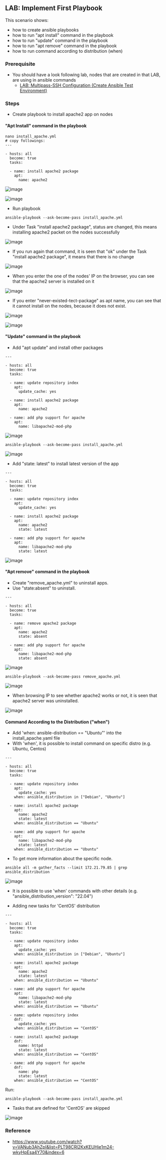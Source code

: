 ## LAB: Implement First Playbook

This scenario shows:
- how to create ansible playbooks
- how to run "apt install" command in the playbook
- how to run "update" command in the playbook
- how to run "apt remove" command in the playbook
- how to run command according to distribution (when)

### Prerequisite

- You should have a look following lab, nodes that are created in that LAB, are using in ansible commands
  - [LAB: Multipass-SSH Configuration (Create Ansible Test Environment)](https://github.com/andylovecloud/DevOps_engineer/tree/main/Ansible/1.Create-Ansible-Test-Environment-with-Multipass)

### Steps

- Create playbook to install apache2 app on nodes

#### "Apt Install" command in the playbook

``` 
nano install_apache.yml
# copy followings:
---

- hosts: all
  become: true
  tasks:

  - name: install apache2 package
    apt:
      name: apache2
``` 

![image](https://user-images.githubusercontent.com/10358317/201101204-780321bf-57b7-450b-89e9-1c5d6deb5e39.png)

![image](https://user-images.githubusercontent.com/10358317/201100926-480de972-078e-4541-9f06-30b625c71585.png)

- Run playbook

``` 
ansible-playbook --ask-become-pass install_apache.yml
``` 

- Under Task "install apache2 package", status are changed, this means installing apache2 packet on the nodes successfully

![image](https://user-images.githubusercontent.com/10358317/201101843-efc4262d-5506-404e-b505-0d91131154df.png)

- If you run again that command, it is seen that "ok" under the Task "install apache2 package", it means that there is no change

![image](https://user-images.githubusercontent.com/10358317/201102379-69fe5e2b-7793-421d-add0-25d88b19b969.png)

- When you enter the one of the nodes' IP on the browser, you can see that the apache2 server is installed on it

![image](https://user-images.githubusercontent.com/10358317/201103096-a62b7d08-1208-485f-8bd4-de5b5c7b1e06.png)

- If you enter "never-existed-tect-package" as apt name, you can see that it cannot install on the nodes, because it does not exist.

![image](https://user-images.githubusercontent.com/10358317/201104092-7a38235c-1a48-4f16-8c2e-9269be6d7faa.png)

![image](https://user-images.githubusercontent.com/10358317/201103961-7a10a711-d6e4-4aac-b05c-f5d5172f25ad.png)

#### "Update" command in the playbook

- Add "apt update" and install other packages

``` 
---

- hosts: all
  become: true
  tasks:

  - name: update repository index
    apt:
      update_cache: yes

  - name: install apache2 package
    apt:
      name: apache2

  - name: add php support for apache
    apt:
      name: libapache2-mod-php
``` 

![image](https://user-images.githubusercontent.com/10358317/201105158-4b3e598b-0726-444f-8844-ee99fc8f8d82.png)

``` 
ansible-playbook --ask-become-pass install_apache.yml
``` 

![image](https://user-images.githubusercontent.com/10358317/201105473-2697a57a-4334-484f-97d9-501452007259.png)

- Add "state: latest" to install latest version of the app

``` 
---

- hosts: all
  become: true
  tasks:

  - name: update repository index
    apt:
      update_cache: yes

  - name: install apache2 package
    apt:
      name: apache2
      state: latest

  - name: add php support for apache
    apt:
      name: libapache2-mod-php
      state: latest
```

![image](https://user-images.githubusercontent.com/10358317/201106278-537221bf-878a-4ee3-b211-83e9e52e252f.png)

#### "Apt remove" command in the playbook

- Create "remove_apache.yml" to uninstall apps.
- Use "state:absent" to uninstall.

``` 
---

- hosts: all
  become: true
  tasks:

  - name: remove apache2 package
    apt:
      name: apache2
      state: absent

  - name: add php support for apache
    apt:
      name: libapache2-mod-php
      state: absent
```

![image](https://user-images.githubusercontent.com/10358317/201107052-4e2c2d50-d7e7-44dd-8352-bd91f7e7be6b.png)

``` 
ansible-playbook --ask-become-pass remove_apache.yml
``` 

![image](https://user-images.githubusercontent.com/10358317/201107516-ff2b2337-a01c-401d-af0a-177ac38c58c7.png)

- When browsing IP to see whether apache2 works or not, it is seen that apache2 server was uninstalled.

![image](https://user-images.githubusercontent.com/10358317/201107771-df10bf6e-367c-4235-a779-2703958b8774.png)

#### Command According to the Distribution ("when")

- Add 'when: ansible-distribution == "Ubuntu"' into the install_apache.yaml file
- With 'when', it is possible to install command on specific distro (e.g. Ubuntu, Centos)

``` 
---

- hosts: all
  become: true
  tasks:

  - name: update repository index
    apt:
      update_cache: yes
    when: ansible_distribution in ["Debian", "Ubuntu"]

  - name: install apache2 package
    apt:
      name: apache2
      state: latest
    when: ansible_distribution == "Ubuntu"

  - name: add php support for apache
    apt:
      name: libapache2-mod-php
      state: latest
    when: ansible_distribution == "Ubuntu"
```
- To get more information about the specific node. 

```
ansible all -m gather_facts --limit 172.21.79.85 | grep ansible_distribution
```

![image](https://user-images.githubusercontent.com/10358317/201655623-98733d68-3624-48a1-8589-d6ec62bbf7aa.png)

- It is possible to use 'when' commands with other details (e.g. "ansible_distribution_version": "22.04")

- Adding new tasks for 'CentOS' distribution

```
---

- hosts: all
  become: true
  tasks:

  - name: update repository index
    apt:
      update_cache: yes
    when: ansible_distribution in ["Debian", "Ubuntu"]

  - name: install apache2 package
    apt:
      name: apache2
      state: latest
    when: ansible_distribution == "Ubuntu"

  - name: add php support for apache
    apt:
      name: libapache2-mod-php
      state: latest
    when: ansible_distribution == "Ubuntu"

  - name: update repository index
    dnf:
      update_cache: yes
    when: ansible_distribution == "CentOS"

  - name: install apache2 package
    dnf:
      name: httpd
      state: latest
    when: ansible_distribution == "CentOS"

  - name: add php support for apache
    dnf:
      name: php
      state: latest
    when: ansible_distribution == "CentOS"
```
Run: 
``` 
ansible-playbook --ask-become-pass install_apache.yml
``` 
- Tasks that are defined for 'CentOS' are skipped

![image](https://user-images.githubusercontent.com/10358317/201657035-511cf7aa-8b17-4f87-95f9-4ea8d2772b1d.png)


### Reference

- https://www.youtube.com/watch?v=VANub3AhZpI&list=PLT98CRl2KxKEUHie1m24-wkyHpEsa4Y70&index=6
